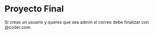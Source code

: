 # Proyecto Final 

Si creas un usuario y queres que sea admin el correo debe finalizar con @coder.com